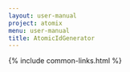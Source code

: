 ```yaml
---
layout: user-manual
project: atomix
menu: user-manual
title: AtomicIdGenerator
---
```


{% include common-links.html %}
